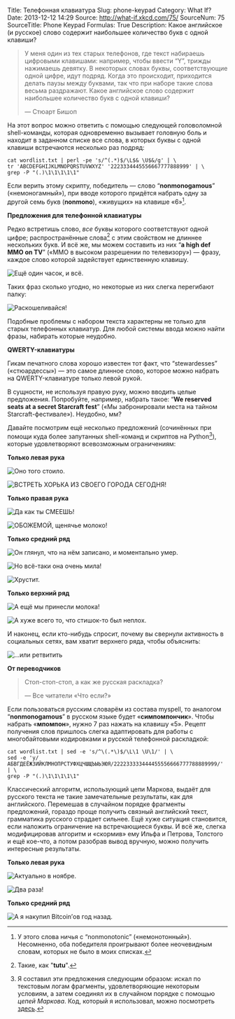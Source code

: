 Title: Телефонная клавиатура
Slug: phone-keypad
Category: What If?
Date: 2013-12-12 14:29
Source: http://what-if.xkcd.com/75/
SourceNum: 75
SourceTitle: Phone Keypad
Formulas: True
Description: Какое английское (и русское) слово содержит наибольшее количество букв с одной клавиши?

> У меня один из тех старых телефонов, где текст набираешь цифровыми клавишами: например, чтобы ввести “Y”, трижды нажимаешь девятку. В некоторых словах буквы, соответствующие одной цифре, идут подряд. Когда это происходит, приходится делать паузы между буквами, так что при наборе такие слова весьма раздражают. Какое английское слово содержит наибольшее количество букв с одной клавиши?
>
> — Стюарт Бишоп

На этот вопрос можно ответить с помощью следующей головоломной shell-команды, которая одновременно вызывает головную боль и находит в заданном списке все слова, в которых буквы с одной клавиши встречаются несколько раз подряд:

```
cat wordlist.txt | perl -pe 's/^(.*)$/\L$& \U$&/g' | \
tr 'ABCDEFGHIJKLMNOPQRSTUVWXYZ' '2223334445556667777888999' | \
grep -P "(.)\1\1\1\1\1"
```

Если верить этому скрипту, победитель — слово “**nonmonogamous**” («немоногамный»), при вводе которого придётся набрать одну за другой семь букв (**nonmono**), «живущих» на клавише «6»[^1].

[^1]: У этого слова ничья с “nonmonotonic” («немонотонный»). Несомненно, оба победителя проигрывают более неочевидным словам, которых не было в моих списках.

**Предложения для телефонной клавиатуры**

Редко встретишь слово, _все_ буквы которого соответствуют одной цифре; распространённые слова[^2] с этим свойством не длиннее нескольких букв. И всё же, мы можем составить из них “**a high def MMO on TV**” («MMO в высоком разрешении по телевизору») — фразу, каждое слово которой задействует единственную клавишу.

[^2]: Такие, как "**tutu**".

![](/uploads/075-phone-keypad/t9_mmo_ru.png "Ещё один часок, и всё.")

Таких фраз сколько угодно, но некоторые из них слегка перегибают палку:

![](/uploads/075-phone-keypad/t9_mom_ru.png "Раскошеливайся!")

Подобные проблемы с набором текста характерны не только для старых телефонных клавиатур. Для любой системы ввода можно найти фразы, набирать которые неудобно.

**QWERTY-клавиатуры**

Гикам печатного слова хорошо известен тот факт, что “stewardesses” («стюардессы») — это самое длинное слово, которое можно набрать на QWERTY-клавиатуре только левой рукой.

В сущности, не используя правую руку, можно вводить целые предложения. Попробуйте, например, набрать такое: “**We reserved seats at a secret Starcraft fest**” («Мы забронировали места на тайном Starcraft-фестивале»). Неудобно, мм?

Давайте посмотрим ещё несколько предложений (сочинённых при помощи куда более запутанных shell-команд и скриптов на Python[^3]), которые удовлетворяют всевозможным ограничениям:

[^3]: Я составил эти предложения следующим образом: искал по текстовым логам фрагменты, удовлетворяющие некоторым условиям, а затем соединял их в случайном порядке с помощью _цепей Маркова_. Код, который я использовал, можно посмотреть [здесь](http://xkcd.com/markov.py.txt).

**Только левая рука**

![](/uploads/075-phone-keypad/t9_arrested_ru.png "Оно того стоило.")

![](/uploads/075-phone-keypad/t9_ferret_ru.png "ВСТРЕТЬ ХОРЬКА ИЗ СВОЕГО ГОРОДА СЕГОДНЯ!")

**Только правая рука**

![](/uploads/075-phone-keypad/t9_honolulu_ru.png "Да как ты СМЕЕШЬ!")

![](/uploads/075-phone-keypad/t9_milk_ru.png "ОБОЖЕМОЙ, щенячье молоко!")

**Только средний ряд**

![](/uploads/075-phone-keypad/t9_galahad_ru.png "Он глянул, что на нём записано, и моментально умер.")

![](/uploads/075-phone-keypad/t9_sasha_ru.png "Но всё-таки она очень мила!")

![](/uploads/075-phone-keypad/t9_salad_ru.png "Хрустит.")

**Только верхний ряд**

![](/uploads/075-phone-keypad/t9_puppy_ru.png "А ещё мы принесли молока!")

![](/uploads/075-phone-keypad/t9_poetry_ru.png "А хуже всего то, что стишок-то был неплох.")

И наконец, если кто-нибудь спросит, почему вы свернули активность в социальных сетях, вам хватит верхнего ряда, чтобы объяснить:

![](/uploads/075-phone-keypad/t9_tweet_ru.png "…или ретвитить")

**От переводчиков**

> Стоп-стоп-стоп, а как же русская раскладка?
>
> — Все читатели «Что если?»


Если пользоваться русским словарём из состава myspell, то аналогом “**nonmonogamous**” в русском языке будет «**симпомпончик**». Чтобы набрать «**мпомпон**», нужно 7 раз нажать на клавишу «5». Рецепт получения слов пришлось слегка адаптировать для работы с многобайтовыми кодировками и русской телефонной раскладкой:

```
cat wordlist.txt | sed -e 's/^\(.*\)$/\L\1 \U\1/' | \
sed -e 'y/АБВГДЕЁЖЗИЙКЛМНОПРСТУФХЦЧШЩЪЫЬЭЮЯ/222233333444455556666777788889999/' | \
grep -P "(.)\1\1\1\1\1"
```

Классический алгоритм, использующий цепи Маркова, выдаёт для русского текста не такие замечательные результаты, как для английского. Перемешав в случайном порядке фрагменты предложений, гораздо проще получить связный английский текст, грамматика русского страдает сильнее. Ещё хуже ситуация становится, если наложить ограничение на встречающиеся буквы. И всё же, слегка модифицировав алгоритм и «скормив» ему Ильфа и Петрова, Толстого и ещё кое-что, а потом разобрав вывод вручную, можно получить интересные результаты.

**Только левая рука**

![](/uploads/075-phone-keypad/chtoesli_mustache.png "Актуально в ноябре.")

![](/uploads/075-phone-keypad/chtoesli_kin_dza_dza.png "Два раза!")

**Только средний ряд**

![](/uploads/075-phone-keypad/chtoesli_btc.png "А я накупил Bitcoin’ов год назад.")
